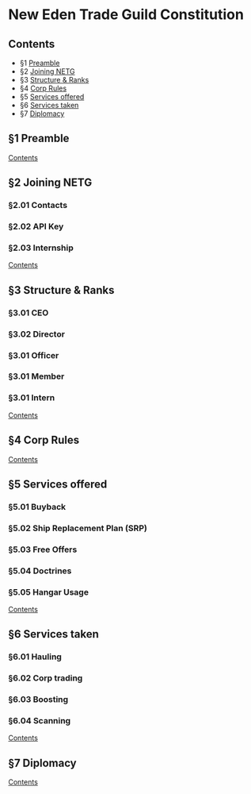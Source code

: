 # New Eden Trade Guild Constitution

## Contents
* §1 [Preamble](#1-preamble)
* §2 [Joining NETG](#2-joining-netg)
* §3 [Structure & Ranks](#3-structure--ranks)
* §4 [Corp Rules](#4-corp-rules)
* §5 [Services offered](#5-services-offered)
* §6 [Services taken](#6-services-taken)
* §7 [Diplomacy](#7-diplomacy)

## §1 Preamble

[Contents](#contents)

## §2 Joining NETG
### §2.01 Contacts
### §2.02 API Key
### §2.03 Internship

[Contents](#contents)

## §3 Structure & Ranks
### §3.01 CEO
### §3.02 Director
### §3.01 Officer
### §3.01 Member
### §3.01 Intern

[Contents](#contents)

## §4 Corp Rules

[Contents](#contents)

## §5 Services offered
### §5.01 Buyback
### §5.02 Ship Replacement Plan (SRP)
### §5.03 Free Offers
### §5.04 Doctrines
### §5.05 Hangar Usage 

[Contents](#contents)

## §6 Services taken
### §6.01 Hauling
### §6.02 Corp trading
### §6.03 Boosting
### §6.04 Scanning

[Contents](#contents)

## §7 Diplomacy

[Contents](#contents)
